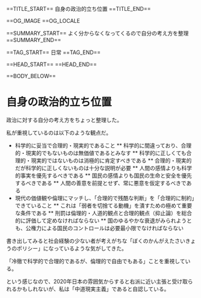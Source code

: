 ==TITLE_START==
自身の政治的立ち位置
==TITLE_END==

==OG_IMAGE 
==OG_LOCALE 

==SUMMARY_START==
よく分からなくなってくるので自分の考え方を整理
==SUMMARY_END==

==TAG_START==
日常
==TAG_END==

==HEAD_START==
==HEAD_END==

==BODY_BELOW==

# 自身の政治的立ち位置

政治に対する自分の考え方をちょっと整理した。

私が重視しているのは以下のような観点だ。

* 科学的に妥当で合理的・現実的であること
** 科学的に間違っており、合理的・現実的でもないものは無価値であるとみなす
** 科学的に正しくても合理的・現実的ではないものは消極的に肯定すべきである
** 合理的・現実的だが科学的に正しくないものは十分な説明が必要
** 人間の感情よりも科学的事実を優先するべきである
** 国民の感情よりも国民の生命と安全を優先するべきである
** 人間の善意を前提とせず、常に悪意を仮定するべきである
* 現代の価値観や倫理にマッチし、「合理的で残酷な判断」を「合理的に制約」できていること
** これは「弱者を切捨てる動機」を潰すための極めて重要な条件である
** 刑罰は倫理的・人道的観点と合理的観点（抑止論）を総合的に評価して定めなければならない
** 国のゆるやかな衰退がみられようとも、公権力による国民のコントロールは必要最小限でなければならない

書き出してみると社会経験の少ない者が考えがちな「ぼくのかんがえたさいきょうのポリシー」になっているような気がしてきた。

「冷徹で科学的で合理的であるが、倫理的で自由でもある」ことを重視している。

という感じなので、2020年日本の雰囲気からすると右派に近い主張と受け取られるかもしれないが、私は「中道現実主義」であると自認している。
